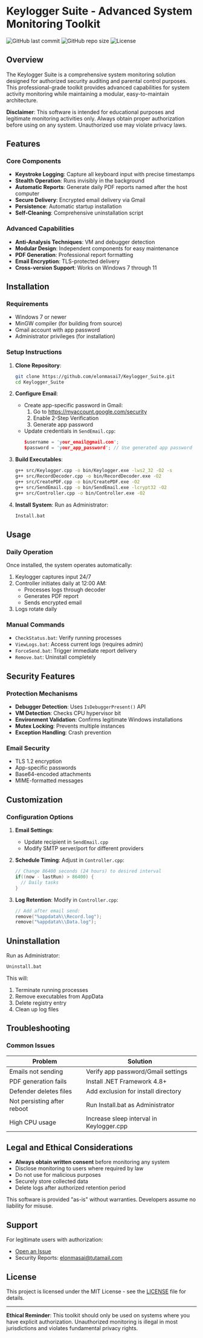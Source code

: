 # Keylogger Suite - Advanced System Monitoring Toolkit

![GitHub last commit](https://img.shields.io/github/last-commit/elonmasai7/Keylogger_Suite)
![GitHub repo size](https://img.shields.io/github/repo-size/elonmasai7/Keylogger_Suite)
![License](https://img.shields.io/badge/License-MIT-blue)

## Overview
The Keylogger Suite is a comprehensive system monitoring solution designed for authorized security auditing and parental control purposes. This professional-grade toolkit provides advanced capabilities for system activity monitoring while maintaining a modular, easy-to-maintain architecture.

**Disclaimer**: This software is intended for educational purposes and legitimate monitoring activities only. Always obtain proper authorization before using on any system. Unauthorized use may violate privacy laws.

## Features

### Core Components
- **Keystroke Logging**: Capture all keyboard input with precise timestamps
- **Stealth Operation**: Runs invisibly in the background
- **Automatic Reports**: Generate daily PDF reports named after the host computer
- **Secure Delivery**: Encrypted email delivery via Gmail
- **Persistence**: Automatic startup installation
- **Self-Cleaning**: Comprehensive uninstallation script

### Advanced Capabilities
- **Anti-Analysis Techniques**: VM and debugger detection
- **Modular Design**: Independent components for easy maintenance
- **PDF Generation**: Professional report formatting
- **Email Encryption**: TLS-protected delivery
- **Cross-version Support**: Works on Windows 7 through 11

## Installation

### Requirements
- Windows 7 or newer
- MinGW compiler (for building from source)
- Gmail account with app password
- Administrator privileges (for installation)

### Setup Instructions
1. **Clone Repository**:
   ```bash
   git clone https://github.com/elonmasai7/Keylogger_Suite.git
   cd Keylogger_Suite
   ```

2. **Configure Email**:
   - Create app-specific password in Gmail:
     1. Go to https://myaccount.google.com/security
     2. Enable 2-Step Verification
     3. Generate app password
   - Update credentials in `SendEmail.cpp`:
     ```cpp
     $username = 'your_email@gmail.com';
     $password = 'your_app_password'; // Use generated app password
     ```

3. **Build Executables**:
   ```bash
   g++ src/Keylogger.cpp -o bin/Keylogger.exe -lws2_32 -O2 -s
   g++ src/RecordDecoder.cpp -o bin/RecordDecoder.exe -O2
   g++ src/CreatePDF.cpp -o bin/CreatePDF.exe -O2
   g++ src/SendEmail.cpp -o bin/SendEmail.exe -lcrypt32 -O2
   g++ src/Controller.cpp -o bin/Controller.exe -O2
   ```

4. **Install System**:
   Run as Administrator:
   ```bash
   Install.bat
   ```



## Usage

### Daily Operation
Once installed, the system operates automatically:
1. Keylogger captures input 24/7
2. Controller initiates daily at 12:00 AM:
   - Processes logs through decoder
   - Generates PDF report
   - Sends encrypted email
3. Logs rotate daily

### Manual Commands
- `CheckStatus.bat`: Verify running processes
- `ViewLogs.bat`: Access current logs (requires admin)
- `ForceSend.bat`: Trigger immediate report delivery
- `Remove.bat`: Uninstall completely

## Security Features

### Protection Mechanisms
- **Debugger Detection**: Uses `IsDebuggerPresent()` API
- **VM Detection**: Checks CPU hypervisor bit
- **Environment Validation**: Confirms legitimate Windows installations
- **Mutex Locking**: Prevents multiple instances
- **Exception Handling**: Crash prevention

### Email Security
- TLS 1.2 encryption
- App-specific passwords
- Base64-encoded attachments
- MIME-formatted messages

## Customization

### Configuration Options
1. **Email Settings**:
   - Update recipient in `SendEmail.cpp`
   - Modify SMTP server/port for different providers

2. **Schedule Timing**:
   Adjust in `Controller.cpp`:
   ```cpp
   // Change 86400 seconds (24 hours) to desired interval
   if((now - lastRun) > 86400) {
     // Daily tasks
   }
   ```

3. **Log Retention**:
   Modify in `Controller.cpp`:
   ```cpp
   // Add after email send:
   remove("%appdata%\\Record.log");
   remove("%appdata%\\Data.log");
   ```

## Uninstallation
Run as Administrator:
```bash
Uninstall.bat
```

This will:
1. Terminate running processes
2. Remove executables from AppData
3. Delete registry entry
4. Clean up log files

## Troubleshooting

### Common Issues
| Problem | Solution |
|---------|----------|
| Emails not sending | Verify app password/Gmail settings |
| PDF generation fails | Install .NET Framework 4.8+ |
| Defender deletes files | Add exclusion for install directory |
| Not persisting after reboot | Run Install.bat as Administrator |
| High CPU usage | Increase sleep interval in Keylogger.cpp |

## Legal and Ethical Considerations
- **Always obtain written consent** before monitoring any system
- Disclose monitoring to users where required by law
- Do not use for malicious purposes
- Securely store collected data
- Delete logs after authorized retention period

This software is provided "as-is" without warranties. Developers assume no liability for misuse.

## Support
For legitimate users with authorization:
- [Open an Issue](https://github.com/elonmasai7/Keylogger_Suite/issues)
- Security Reports: elonmasai@tutamail.com

## License
This project is licensed under the MIT License - see the [LICENSE](LICENSE) file for details.

---

**Ethical Reminder**: This toolkit should only be used on systems where you have explicit authorization. Unauthorized monitoring is illegal in most jurisdictions and violates fundamental privacy rights.
